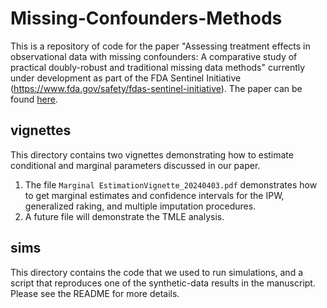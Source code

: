 # Missing-Confounders-Methods
This is a repository of code for the paper "Assessing treatment effects in observational data with missing confounders: A comparative study of practical doubly-robust and traditional missing data methods" currently under development as part of the FDA Sentinel Initiative (https://www.fda.gov/safety/fdas-sentinel-initiative). The paper can be found [here]().

## vignettes

This directory contains two vignettes demonstrating how to estimate conditional and marginal parameters discussed in our paper.

1. The file `Marginal EstimationVignette_20240403.pdf` demonstrates how to get marginal estimates and confidence intervals for the IPW, generalized raking, and multiple imputation procedures.
2. A future file will demonstrate the TMLE analysis.

## sims

This directory contains the code that we used to run simulations, and a script that reproduces one of the synthetic-data results in the manuscript. Please see the README for more details.
